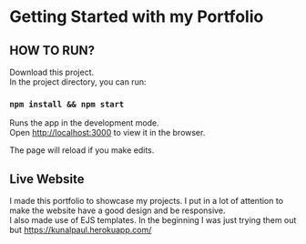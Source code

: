 # Getting Started with my Portfolio

## HOW TO RUN?

Download this project.\
In the project directory, you can run:

### `npm install && npm start`

Runs the app in the development mode.\
Open [http://localhost:3000](http://localhost:3000) to view it in the browser.

The page will reload if you make edits.

## Live Website
I made this portfolio to showcase my projects. I put in a lot of attention to make the website have a good design and be responsive.\
I also made use of EJS templates. In the beginning I was just trying them out but 
https://kunalpaul.herokuapp.com/

